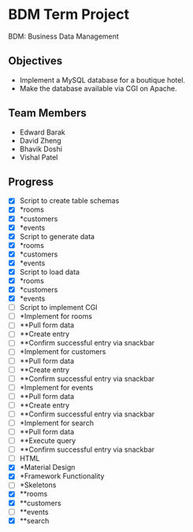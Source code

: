 # BDM Term Project

BDM: Business Data Management

## Objectives

- Implement a MySQL database for a boutique hotel.
- Make the database available via CGI on Apache.

## Team Members

- Edward Barak
- David Zheng
- Bhavik Doshi
- Vishal Patel

## Progress

-[x] Script to create table schemas
 -[x] *rooms
 -[x] *customers
 -[x] *events
-[x] Script to generate data
 -[x] *rooms
 -[x] *customers
 -[x] *events
-[x] Script to load data
 -[x] *rooms
 -[x] *customers
 -[x] *events
-[ ] Script to implement CGI
 -[ ] *Implement for rooms
  -[ ] **Pull form data
  -[ ] **Create entry
  -[ ] **Confirm successful entry via snackbar
 -[ ] *Implement for customers
  -[ ] **Pull form data
  -[ ] **Create entry
  -[ ] **Confirm successful entry via snackbar
 -[ ] *Implement for events
  -[ ] **Pull form data
  -[ ] **Create entry
  -[ ] **Confirm successful entry via snackbar
 -[ ] *Implement for search
  -[ ] **Pull form data
  -[ ] **Execute query
  -[ ] **Confirm successful entry via snackbar
-[ ] HTML
 -[x] *Material Design
 -[x] *Framework Functionality
 -[ ] *Skeletons
  -[x] **rooms
  -[x] **customers
  -[ ] **events
  -[x] **search